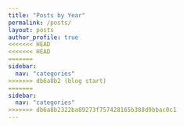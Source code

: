 ```yaml
---
title: "Posts by Year"
permalink: /posts/
layout: posts
author_profile: true
<<<<<<< HEAD
<<<<<<< HEAD
=======
sidebar:
  nav: "categories"
>>>>>>> db6a8b2 (blog start)
=======
sidebar:
  nav: "categories"
>>>>>>> db6a8b2322ba89273f757428165b388d9bbac0c1
---
```

